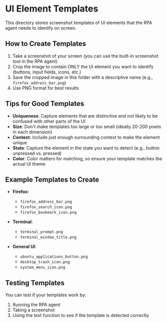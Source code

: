 # UI Element Templates

This directory stores screenshot templates of UI elements that the RPA agent needs to identify on screen.

## How to Create Templates

1. Take a screenshot of your screen (you can use the built-in screenshot tool in the RPA agent)
2. Crop the image to contain ONLY the UI element you want to identify (buttons, input fields, icons, etc.)
3. Save the cropped image in this folder with a descriptive name (e.g., `firefox_address_bar.png`)
4. Use PNG format for best results

## Tips for Good Templates

- **Uniqueness**: Capture elements that are distinctive and not likely to be confused with other parts of the UI
- **Size**: Don't make templates too large or too small (ideally 20-200 pixels in each dimension)
- **Context**: Include just enough surrounding context to make the element unique
- **State**: Capture the element in the state you want to detect (e.g., button unpressed vs. pressed)
- **Color**: Color matters for matching, so ensure your template matches the actual UI theme

## Example Templates to Create

- **Firefox**:
  - `firefox_address_bar.png`
  - `firefox_search_icon.png`
  - `firefox_bookmark_icon.png`

- **Terminal**:
  - `terminal_prompt.png`
  - `terminal_window_title.png`

- **General UI**:
  - `ubuntu_applications_button.png`
  - `desktop_trash_icon.png`
  - `system_menu_icon.png`

## Testing Templates

You can test if your templates work by:
1. Running the RPA agent
2. Taking a screenshot
3. Using the test function to see if the template is detected correctly
